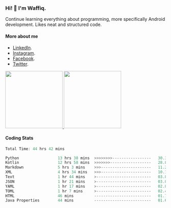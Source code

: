 ### Hi! 👋 I'm Waffiq.

Continue learning everything about programming, more specifically Android development. Likes neat and structured code.

#### More about me 
- [LinkedIn](https://www.linkedin.com/in/waffiqaziz/).
- [Instagram](https://www.instagram.com/waffiqaziz/).
- [Facebook](https://web.facebook.com/WaffiqAziz/).
- [Twitter](https://twitter.com/AzizWaffiq).

<p align="left">
<a href="https://github.com/waffiqaziz">
  <img height="180em" src="https://github-readme-stats-eight-theta.vercel.app/api?username=waffiqaziz&show_icons=true&theme=algolia&include_all_commits=true&count_private=true"/>
  <img height="180em" src="https://github-readme-stats-eight-theta.vercel.app/api/top-langs/?username=waffiqaziz&layout=compact&langs_count=8&theme=algolia"/>
</a>
</p>

#### Coding Stats
<!--START_SECTION:waka-->

```rust
Total Time: 44 hrs 42 mins

Python                 13 hrs 38 mins  >>>>>>>>-----------------   30.31 %
Kotlin                 12 hrs 58 mins  >>>>>>>------------------   28.83 %
Markdown               5 hrs 3 mins    >>>----------------------   11.25 %
XML                    4 hrs 34 mins   >>>----------------------   10.18 %
Text                   1 hr 44 mins    >------------------------   03.86 %
JSON                   1 hr 21 mins    >------------------------   03.00 %
YAML                   1 hr 17 mins    >------------------------   02.86 %
TOML                   1 hr 7 mins     >------------------------   02.49 %
HTML                   46 mins         -------------------------   01.73 %
Java Properties        44 mins         -------------------------   01.66 %
```

<!--END_SECTION:waka-->
